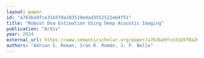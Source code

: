 ```yaml
---
layout: paper
id: "a763ba9fce31b5f0a203519e4ad3552522e64f51"
title: "Robust Doa Estimation Using Deep Acoustic Imaging"
publication: "ArXiv"
year: 2024
external_url: https://www.semanticscholar.org/paper/a763ba9fce31b5f0a203519e4ad3552522e64f51
authors: "Adrian S. Roman, Irán R. Román, J. P. Bello"
---
```

